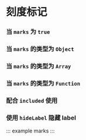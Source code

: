 # 刻度标记

### 当 `marks` 为 `true`

<example :value="example1"></example>

### 当 `marks` 的类型为 `Object`

<example :value="example2"></example>

### 当 `marks` 的类型为 `Array`

<example :value="example3"></example>

### 当 `marks` 的类型为 `Function`

<example :value="example4"></example>

### 配合 `included` 使用

<example :value="example5"></example>

### 使用 `hideLabel` 隐藏 label

<example :value="example6"></example>

::: example marks :::